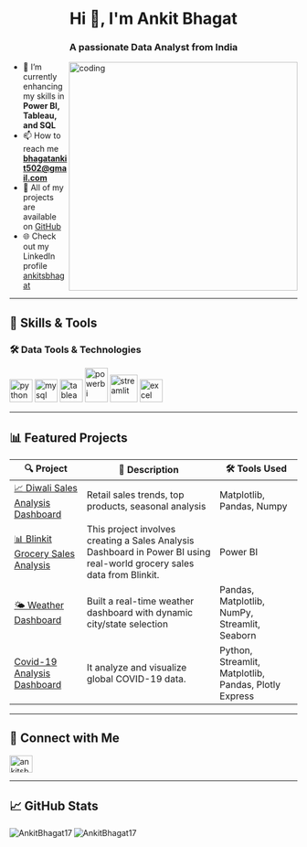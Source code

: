 <h1 align="center">Hi 👋, I'm Ankit Bhagat</h1>
<h3 align="center">A passionate Data Analyst from India</h3>

<img align="right" alt="coding" width="400" src="https://cdn.dribbble.com/users/1162077/screenshots/3848914/media/7ed7d5ca074b4ef0a7c9ee4e9f6d0de3.gif" />

- 🌱 I’m currently enhancing my skills in **Power BI, Tableau, and SQL**
- 📫 How to reach me **bhagatankit502@gmail.com**
- 💼 All of my projects are available on [GitHub](https://github.com/ankit-bhagat17)
- 🌐 Check out my LinkedIn profile [ankitsbhagat](https://linkedin.com/in/ankitsbhagat)

---

## 🧠 Skills & Tools

### 🛠️ Data Tools & Technologies
<p align="left">
  <img src="https://cdn.jsdelivr.net/gh/devicons/devicon/icons/python/python-original.svg" alt="python" width="40" height="40"/>
  <img src="https://cdn.jsdelivr.net/gh/devicons/devicon/icons/mysql/mysql-original-wordmark.svg" alt="mysql" width="40" height="40"/>
  <img src="https://img.icons8.com/color/48/000000/tableau-software.png" alt="tableau" width="40" height="40"/>
  <img src="https://img.icons8.com/color/48/power-bi.png" alt="powerbi" width="40" height="60"/>
  <img width="48" height="48" src="https://img.icons8.com/color/48/streamlit.png" alt="streamlit"/>
  <img src="https://cdn2.iconfinder.com/data/icons/metro-ui-icon-set/512/Excel_15.png" alt="excel" width="40" height="40"/>
</p>

---

## 📊 Featured Projects

| 🔍 Project | 🧾 Description | 🛠️ Tools Used |
|-----------|----------------|---------------|
| [📈 Diwali Sales Analysis Dashboard](https://github.com/ankit-bhagat17/Diwali-Sales-Analysis) | Retail sales trends, top products, seasonal analysis | Matplotlib, Pandas, Numpy |
| [📊 Blinkit Grocery Sales Analysis](https://github.com/ankit-bhagat17/Blinkit-Grocery-Sales-Analysisi) |  This project involves creating a Sales Analysis Dashboard in Power BI using real-world grocery sales data from Blinkit.| Power BI|
| [🌤️ Weather Dashboard ](https://ankitbhagatweatherapp.streamlit.app) | Built a real-time weather dashboard with dynamic city/state selection| Pandas, Matplotlib, NumPy, Streamlit, Seaborn |
| [Covid-19 Analysis Dashboard ](https://covid19-analysisbyankitbhagat.streamlit.app/) | It analyze and visualize global COVID-19 data. |Python, Streamlit, Matplotlib, Pandas, Plotly Express |

---

## 🔗 Connect with Me

<p align="left">
  <a href="https://linkedin.com/in/ankitsbhagat" target="blank"><img align="center" src="https://raw.githubusercontent.com/rahuldkjain/github-profile-readme-generator/master/src/images/icons/Social/linked-in-alt.svg" alt="ankitsbhagat" height="30" width="40" /></a>

---

## 📈 GitHub Stats

<p> <!-- Top Languages --> <img align="left" src="https://github-readme-stats.vercel.app/api/top-langs/?username=AnkitBhagat17&show_icons=true&locale=en&layout=compact&theme=github_dark" alt="AnkitBhagat17"/> </p> <p> <!-- GitHub Stats --> <img align="center" src="https://github-readme-stats.vercel.app/api?username=AnkitBhagat17&show_icons=true&locale=en&theme=github_dark" alt="AnkitBhagat17"/> </p>

<!---## 🔥 GitHub Streak
---
<p align="center">
  <img src="https://streak-stats.demolab.com/?user=AnkitBhagat17&theme=github-dark" alt="GitHub Streak"/>
</p>
---



⭐️ If you like what I do, consider giving a star to the repositories you find useful!

